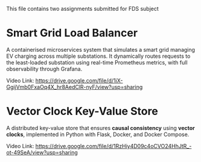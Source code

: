 This file contains two assignments submitted for FDS subject
# Smart Grid Load Balancer

A containerised microservices system that simulates a smart grid managing EV charging across multiple substations. It dynamically routes requests to the least-loaded substation using real-time Prometheus metrics, with full observability through Grafana.

Video Link: https://drive.google.com/file/d/1iX-GgijVmb0FxaOq4X_hr8AedClR-nyF/view?usp=sharing

# Vector Clock Key-Value Store

A distributed key-value store that ensures **causal consistency** using **vector clocks**, implemented in Python with Flask, Docker, and Docker Compose.

Video Link: https://drive.google.com/file/d/1RzHiy4D09c4oCVO24HhJtR_-ot-49SeA/view?usp=sharing
